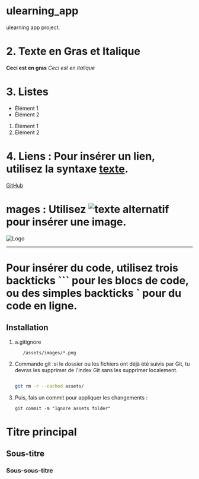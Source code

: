 #  ulearning_app

ulearning app  project.

# 2. Texte en Gras et Italique
 
   **Ceci est en gras**
   *Ceci est en italique*
# 3. Listes
- Élément 1
- Élément 2
1. Élément 1
2. Élément 2

# 4. Liens : Pour insérer un lien, utilisez la syntaxe [texte](URL).
[GitHub](https://github.com)
# mages : Utilisez ![texte alternatif](URL_de_l'image) pour insérer une image.
![Logo](https://example.com/logo.png)

---
# Pour insérer du code, utilisez trois backticks ``` pour les blocs de code, ou des simples backticks ` pour du code en ligne.
## Installation
1. a.gitignore

   ```
      /assets/images/*.png
   ```
2. Commande git :si le dossier ou les fichiers ont déjà été suivis par Git, tu devras les supprimer de l'index Git sans les supprimer localement.

   ```bash

   git rm -r --cached assets/

    ```
3. Puis, fais un commit pour appliquer les changements :

    ```
   git commit -m "Ignore assets folder"

   ```

# Titre principal


## Sous-titre

### Sous-sous-titre





